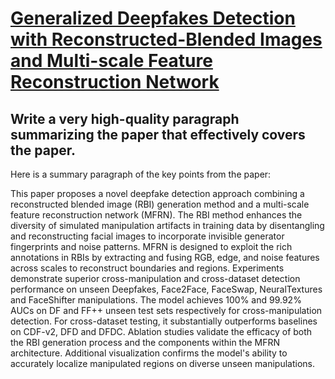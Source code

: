 # [Generalized Deepfakes Detection with Reconstructed-Blended Images and   Multi-scale Feature Reconstruction Network](https://arxiv.org/abs/2312.08020)

## Write a very high-quality paragraph summarizing the paper that effectively covers the paper.

 Here is a summary paragraph of the key points from the paper:

This paper proposes a novel deepfake detection approach combining a reconstructed blended image (RBI) generation method and a multi-scale feature reconstruction network (MFRN). The RBI method enhances the diversity of simulated manipulation artifacts in training data by disentangling and reconstructing facial images to incorporate invisible generator fingerprints and noise patterns. MFRN is designed to exploit the rich annotations in RBIs by extracting and fusing RGB, edge, and noise features across scales to reconstruct boundaries and regions. Experiments demonstrate superior cross-manipulation and cross-dataset detection performance on unseen Deepfakes, Face2Face, FaceSwap, NeuralTextures and FaceShifter manipulations. The model achieves 100% and 99.92% AUCs on DF and FF++ unseen test sets respectively for cross-manipulation detection. For cross-dataset testing, it substantially outperforms baselines on CDF-v2, DFD and DFDC. Ablation studies validate the efficacy of both the RBI generation process and the components within the MFRN architecture. Additional visualization confirms the model's ability to accurately localize manipulated regions on diverse unseen manipulations.
